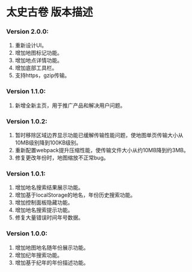 # 太史古卷 版本描述

### Version 2.0.0:
1. 重新设计UI。
2. 增加地图标记功能。
3. 增加地点详情功能。
4. 增加底部工具栏。
5. 支持https，gzip传输。

### Version 1.1.0:
1. 新增全新主页，用于推广产品和解决用户问题。

### Version 1.0.2:
1. 暂时移除区域边界显示功能已缓解传输性能问题，使地图单页传输大小从10MB级别降到100KB级别。
2. 重新配置webpack提升压缩性能，使传输文件大小从约10MB降到约3MB。
3. 修复更改年份时，地图缩放不正常bug。

### Version 1.0.1:
1. 增加地名搜索结果展示功能。
2. 增加基于localStorage的地名，年份历史搜索功能。
3. 增加控制面板隐藏功能。
4. 增加地名搜索提示功能。
5. 修复大量错误时间年号数据。

### Version 1.0.0:
1. 增加地图地名随年份展示功能。
2. 增加纪年搜索功能。
3. 增加基于纪年的年份描述功能。
